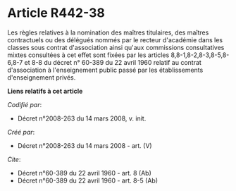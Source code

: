 # Article R442-38

Les règles relatives à la nomination des maîtres titulaires, des maîtres contractuels ou des délégués nommés par le recteur
d'académie dans les classes sous contrat d'association ainsi qu'aux commissions consultatives mixtes consultées à cet effet
sont fixées par les articles 8,8-1,8-2,8-3,8-5,8-6,8-7 et 8-8 du décret n° 60-389 du 22 avril 1960 relatif au contrat
d'association à l'enseignement public passé par les établissements d'enseignement privés.

**Liens relatifs à cet article**

_Codifié par_:

  - Décret n°2008-263 du 14 mars 2008, v. init.

_Créé par_:

  - Décret n°2008-263 du 14 mars 2008 - art. (V)

_Cite_:

  - Décret n°60-389 du 22 avril 1960 - art. 8 (Ab)
  - Décret n°60-389 du 22 avril 1960 - art. 8-5 (Ab)

